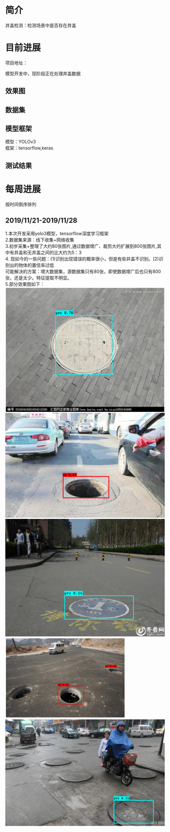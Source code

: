 

# 简介

井盖检测：检测场景中是否存在井盖

# 目前进展

项目地址：

模型开发中，现阶段正在处理井盖数据

## 效果图

## 数据集



## 模型框架

模型：YOLOv3   
框架：tensorflow,keras

## 测试结果



# 每周进展

按时间倒序排列

## 2019/11/21-2019/11/28

1.本次开发采用yolo3模型，tensorflow深度学习框架   
2.数据集来源：线下收集+网络收集   
3.初步采集+整理了大约80张图片,通过数据增广、裁剪大约扩展到800张图片,其中有井盖和无井盖之间的比大约为5：3   
4.
  现如今的一些问题：(1)识别出现错误的概率很小，但是有些井盖不识别。(2)识别出的物体的置信率过低   
  可能解决的方案：增大数据集，源数据集只有80张，即使数据增广后也只有800张，还是太少。特征提取不明显。     
5.部分效果图如下：   
![井盖图片1](https://github.com/guomxin/city-video-analysis/blob/master/R%26D/images/jinggai1.png)
![井盖图片2](https://github.com/guomxin/city-video-analysis/blob/master/R%26D/images/jinggai2.png)
![井盖图片3](https://github.com/guomxin/city-video-analysis/blob/master/R%26D/images/jinggai3.png)
![井盖图片4](https://github.com/guomxin/city-video-analysis/blob/master/R%26D/images/jinggai4.png)
![井盖图片5](https://github.com/guomxin/city-video-analysis/blob/master/R%26D/images/jinggai5.png)
